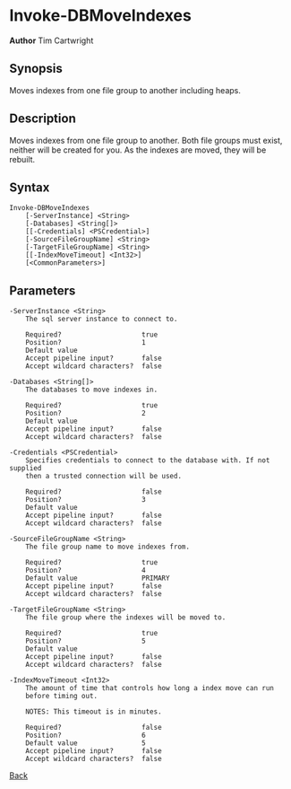 # Invoke-DBMoveIndexes
**Author** Tim Cartwright

## Synopsis
Moves indexes from one file group to another including heaps.

## Description
Moves indexes from one file group to another. Both file groups must exist, neither will be created for you. As the indexes are moved, they will be rebuilt.

## Syntax
    Invoke-DBMoveIndexes 
        [-ServerInstance] <String> 
        [-Databases] <String[]> 
        [[-Credentials] <PSCredential>] 
        [-SourceFileGroupName] <String> 
        [-TargetFileGroupName] <String> 
        [[-IndexMoveTimeout] <Int32>] 
        [<CommonParameters>]

## Parameters
    -ServerInstance <String>
        The sql server instance to connect to.

        Required?                    true
        Position?                    1
        Default value                
        Accept pipeline input?       false
        Accept wildcard characters?  false

    -Databases <String[]>
        The databases to move indexes in.

        Required?                    true
        Position?                    2
        Default value                
        Accept pipeline input?       false
        Accept wildcard characters?  false

    -Credentials <PSCredential>
        Specifies credentials to connect to the database with. If not supplied 
		then a trusted connection will be used.

        Required?                    false
        Position?                    3
        Default value                
        Accept pipeline input?       false
        Accept wildcard characters?  false

    -SourceFileGroupName <String>
        The file group name to move indexes from.

        Required?                    true
        Position?                    4
        Default value                PRIMARY
        Accept pipeline input?       false
        Accept wildcard characters?  false

    -TargetFileGroupName <String>
        The file group where the indexes will be moved to.

        Required?                    true
        Position?                    5
        Default value                
        Accept pipeline input?       false
        Accept wildcard characters?  false

    -IndexMoveTimeout <Int32>
        The amount of time that controls how long a index move can run 
        before timing out.
        
        NOTES: This timeout is in minutes.

        Required?                    false
        Position?                    6
        Default value                5
        Accept pipeline input?       false
        Accept wildcard characters?  false


[Back](/README.md)